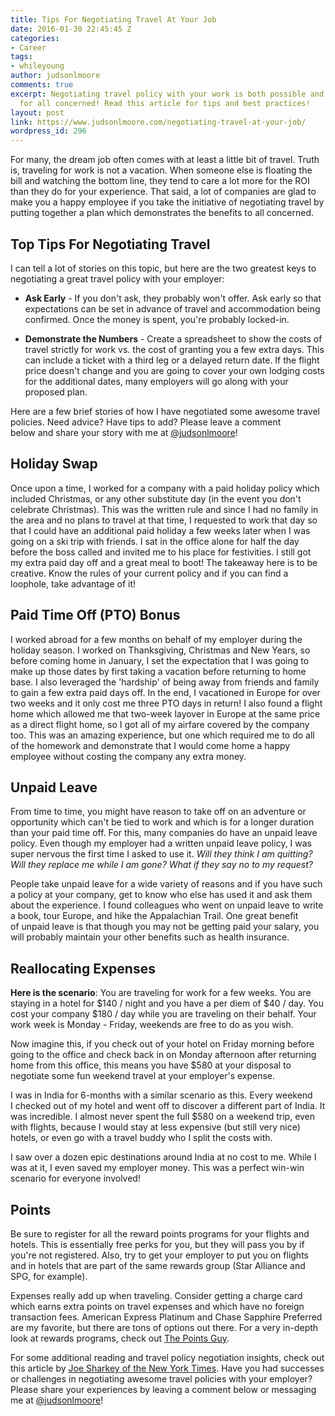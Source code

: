 ```yaml
---
title: Tips For Negotiating Travel At Your Job
date: 2016-01-30 22:45:45 Z
categories:
- Career
tags:
- whileyoung
author: judsonlmoore
comments: true
excerpt: Negotiating travel policy with your work is both possible and can be beneficial
  for all concerned! Read this article for tips and best practices!
layout: post
link: https://www.judsonlmoore.com/negotiating-travel-at-your-job/
wordpress_id: 296
---
```


For many, the dream job often comes with at least a little bit of travel. Truth is, traveling for work is not a vacation. When someone else is floating the bill and watching the bottom line, they tend to care a lot more for the ROI than they do for your experience. That said, a lot of companies are glad to make you a happy employee if you take the initiative of negotiating travel by putting together a plan which demonstrates the benefits to all concerned.


## Top Tips For Negotiating Travel


I can tell a lot of stories on this topic, but here are the two greatest keys to negotiating a great travel policy with your employer:



 	
  * **Ask Early** - If you don't ask, they probably won't offer. Ask early so that expectations can be set in advance of travel and accommodation being confirmed. Once the money is spent, you're probably locked-in.

 	
  * **Demonstrate the Numbers** - Create a spreadsheet to show the costs of travel strictly for work vs. the cost of granting you a few extra days. This can include a ticket with a third leg or a delayed return date. If the flight price doesn't change and you are going to cover your own lodging costs for the additional dates, many employers will go along with your proposed plan.


Here are a few brief stories of how I have negotiated some awesome travel policies. Need advice? Have tips to add? Please leave a comment below and share your story with me at [@judsonlmoore](http://twitter.com/judsonlmoore)!


## Holiday Swap


Once upon a time, I worked for a company with a paid holiday policy which included Christmas, or any other substitute day (in the event you don't celebrate Christmas). This was the written rule and since I had no family in the area and no plans to travel at that time, I requested to work that day so that I could have an additional paid holiday a few weeks later when I was going on a ski trip with friends. I sat in the office alone for half the day before the boss called and invited me to his place for festivities. I still got my extra paid day off and a great meal to boot! The takeaway here is to be creative. Know the rules of your current policy and if you can find a loophole, take advantage of it!


## Paid Time Off (PTO) Bonus


I worked abroad for a few months on behalf of my employer during the holiday season. I worked on Thanksgiving, Christmas and New Years, so before coming home in January, I set the expectation that I was going to make up those dates by first taking a vacation before returning to home base. I also leveraged the 'hardship' of being away from friends and family to gain a few extra paid days off. In the end, I vacationed in Europe for over two weeks and it only cost me three PTO days in return! I also found a flight home which allowed me that two-week layover in Europe at the same price as a direct flight home, so I got all of my airfare covered by the company too. This was an amazing experience, but one which required me to do all of the homework and demonstrate that I would come home a happy employee without costing the company any extra money.


## Unpaid Leave


From time to time, you might have reason to take off on an adventure or opportunity which can't be tied to work and which is for a longer duration than your paid time off. For this, many companies do have an unpaid leave policy. Even though my employer had a written unpaid leave policy, I was super nervous the first time I asked to use it. _Will they think I am quitting? Will they replace me while I am gone? What if they say no to my request?_

People take unpaid leave for a wide variety of reasons and if you have such a policy at your company, get to know who else has used it and ask them about the experience. I found colleagues who went on unpaid leave to write a book, tour Europe, and hike the Appalachian Trail. One great benefit of unpaid leave is that though you may not be getting paid your salary, you will probably maintain your other benefits such as health insurance.


## Reallocating Expenses


**Here is the scenario**: You are traveling for work for a few weeks. You are staying in a hotel for $140 / night and you have a per diem of $40 / day. You cost your company $180 / day while you are traveling on their behalf. Your work week is Monday - Friday, weekends are free to do as you wish.

Now imagine this, if you check out of your hotel on Friday morning before going to the office and check back in on Monday afternoon after returning home from this office, this means you have $580 at your disposal to negotiate some fun weekend travel at your employer's expense.

I was in India for 6-months with a similar scenario as this. Every weekend I checked out of my hotel and went off to discover a different part of India. It was incredible. I almost never spent the full $580 on a weekend trip, even with flights, because I would stay at less expensive (but still very nice) hotels, or even go with a travel buddy who I split the costs with.

I saw over a dozen epic destinations around India at no cost to me. While I was at it, I even saved my employer money. This was a perfect win-win scenario for everyone involved!


## Points


Be sure to register for all the reward points programs for your flights and hotels. This is essentially free perks for you, but they will pass you by if you're not registered. Also, try to get your employer to put you on flights and in hotels that are part of the same rewards group (Star Alliance and SPG, for example).

Expenses really add up when traveling. Consider getting a charge card which earns extra points on travel expenses and which have no foreign transaction fees. American Express Platinum and Chase Sapphire Preferred are my favorite, but there are tons of options out there. For a very in-depth look at rewards programs, check out [The Points Guy](http://thepointsguy.com/2016/01/best-starter-travel-rewards-cards-2016/).

For some additional reading and travel policy negotiation insights, check out this article by [Joe Sharkey of the New York Times](http://www.nytimes.com/2012/08/21/business/corporate-travel-policies-can-entice-or-repel-job-seekers.html?_r=0). Have you had successes or challenges in negotiating awesome travel policies with your employer? Please share your experiences by leaving a comment below or messaging me at [@judsonlmoore](http://twitter.com/judsonlmoore)!
